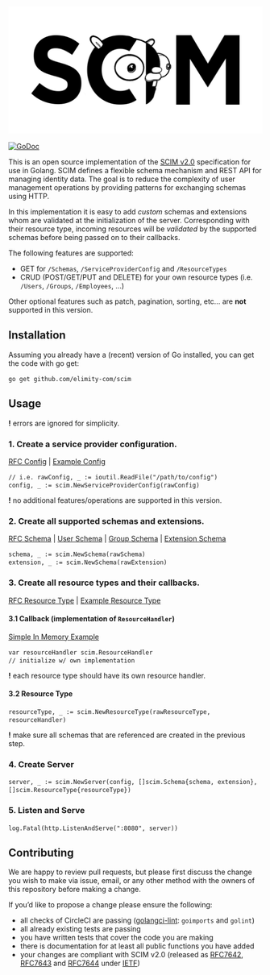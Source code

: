 ![scim-logo](LOGO.png)

[![GoDoc](https://godoc.org/github.com/elimity-com/scim?status.svg)](https://godoc.org/github.com/elimity-com/scim)

This is an open source implementation of the [SCIM v2.0](http://www.simplecloud.info/#Specification) specification for use in Golang.
SCIM defines a flexible schema mechanism and REST API for managing identity data.
The goal is to reduce the complexity of user management operations by providing patterns for exchanging schemas using HTTP.

In this implementation it is easy to add *custom* schemas and extensions whom are validated at the initialization of the server.
Corresponding with their resource type, incoming resources will be *validated* by the supported schemas before being 
passed on to their callbacks.

The following features are supported:
- GET for `/Schemas`, `/ServiceProviderConfig` and `/ResourceTypes`
- CRUD (POST/GET/PUT and DELETE) for your own resource types (i.e. `/Users`, `/Groups`, `/Employees`, ...)

Other optional features such as patch, pagination, sorting, etc... are **not** supported in this version.

## Installation
Assuming you already have a (recent) version of Go installed, you can get the code with go get:
```
go get github.com/elimity-com/scim
```

## Usage
**!** errors are ignored for simplicity.
### 1. Create a service provider configuration.
[RFC Config](https://tools.ietf.org/html/rfc7643#section-5) |
[Example Config](https://tools.ietf.org/html/rfc7643#section-8.5)
```
// i.e. rawConfig, _ := ioutil.ReadFile("/path/to/config")
config, _ := scim.NewServiceProviderConfig(rawConfig)
```
**!** no additional features/operations are supported in this version.

### 2. Create all supported schemas and extensions.
[RFC Schema](https://tools.ietf.org/html/rfc7643#section-2) |
[User Schema](https://tools.ietf.org/html/rfc7643#section-4.1) |
[Group Schema](https://tools.ietf.org/html/rfc7643#section-4.2) |
[Extension Schema](https://tools.ietf.org/html/rfc7643#section-4.3)
```
schema, _ := scim.NewSchema(rawSchema)
extension, _ := scim.NewSchema(rawExtension)
```

### 3. Create all resource types and their callbacks.
[RFC Resource Type](https://tools.ietf.org/html/rfc7643#section-6) |
[Example Resource Type](https://tools.ietf.org/html/rfc7643#section-8.6)

#### 3.1 Callback (implementation of `ResourceHandler`)
[Simple In Memory Example](resource_handler_test.go)
```
var resourceHandler scim.ResourceHandler
// initialize w/ own implementation
```
**!** each resource type should have its own resource handler.

#### 3.2 Resource Type
```
resourceType, _ := scim.NewResourceType(rawResourceType, resourceHandler)
```
**!** make sure all schemas that are referenced are created in the previous step.

### 4. Create Server
```
server, _ := scim.NewServer(config, []scim.Schema{schema, extension}, []scim.ResourceType{resourceType})
```

### 5. Listen and Serve
```
log.Fatal(http.ListenAndServe(":8080", server))
```

## Contributing
We are happy to review pull requests, 
but please first discuss the change you wish to make via issue, email, 
or any other method with the owners of this repository before making a change.

If you’d like to propose a change please ensure the following:
- all checks of CircleCI are passing ([golangci-lint](https://github.com/golangci/golangci-lint): `goimports` and `golint`)
- all already existing tests are passing
- you have written tests that cover the code you are making
- there is documentation for at least all public functions you have added
- your changes are compliant with SCIM v2.0 (released as 
[RFC7642](https://tools.ietf.org/html/rfc7642), 
[RFC7643](https://tools.ietf.org/html/rfc7643) and 
[RFC7644](https://tools.ietf.org/html/rfc7644) under [IETF](https://ietf.org/))
